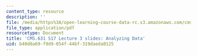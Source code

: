 ```yaml
---
content_type: resource
description: ''
file: /media/https%3A/open-learning-course-data-rc.s3.amazonaws.com/cms-631-data-storytelling-studio-climate-change-spring-2017/b40d8a69f9d9054f44bf319daeda0125_MITCMS_631s17_lec3_anlyze.pdf
file_type: application/pdf
resourcetype: Document
title: 'CMS.631 S17 Lecture 3 slides: Analyzing Data'
uid: b40d8a69-f9d9-054f-44bf-319daeda0125
---
```

